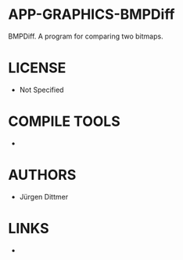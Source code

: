 APP-GRAPHICS-BMPDiff
====================

BMPDiff. A program for comparing two bitmaps.

LICENSE
===============
* Not Specified

COMPILE TOOLS
===============
* 

AUTHORS
===============
* Jürgen Dittmer

LINKS
===============
* 
